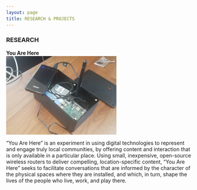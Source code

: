 ```yaml
---
layout: page
title: RESEARCH & PROJECTS
---
```


### RESEARCH
<div>
  <b>You Are Here</b><br/>  
  <div><img src="images/DeviceWeb-300x213.jpg" float="left" align="top"/></div><p>“You Are Here” is an experiment in using digital technologies to represent and engage truly local communities, by offering content and interaction that is only available in a particular place. Using small, inexpensive, open-source wireless routers to deliver compelling, location-specific content, “You Are Here” seeks to facilitate conversations that are informed by the character of the physical spaces where they are installed, and which, in turn, shape the lives of the people who live, work, and play there.</p></div>



